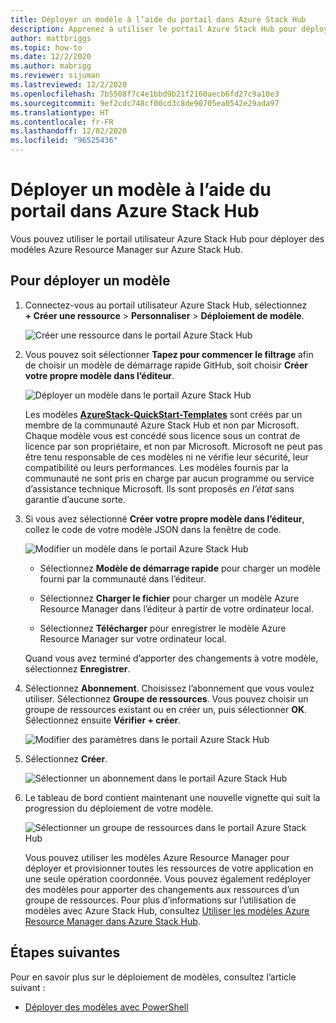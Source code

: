 ```yaml
---
title: Déployer un modèle à l’aide du portail dans Azure Stack Hub
description: Apprenez à utiliser le portail Azure Stack Hub pour déployer un modèle.
author: mattbriggs
ms.topic: how-to
ms.date: 12/2/2020
ms.author: mabrigg
ms.reviewer: sijuman
ms.lastreviewed: 12/2/2020
ms.openlocfilehash: 7b5508f7c4e1bbd9b21f2160aecb6fd27c9a10e3
ms.sourcegitcommit: 9ef2cdc748cf00cd3c8de90705ea0542e29ada97
ms.translationtype: HT
ms.contentlocale: fr-FR
ms.lasthandoff: 12/02/2020
ms.locfileid: "96525436"
---
```

# <a name="deploy-a-template-using-the-portal-in-azure-stack-hub"></a>Déployer un modèle à l’aide du portail dans Azure Stack Hub

Vous pouvez utiliser le portail utilisateur Azure Stack Hub pour déployer des modèles Azure Resource Manager sur Azure Stack Hub.

## <a name="to-deploy-a-template"></a>Pour déployer un modèle

1. Connectez-vous au portail utilisateur Azure Stack Hub, sélectionnez **+ Créer une ressource** > **Personnaliser** > **Déploiement de modèle**.

   ![Créer une ressource dans le portail Azure Stack Hub](media/azure-stack-deploy-template-portal/template-deploy1a.png)

2. Vous pouvez soit sélectionner **Tapez pour commencer le filtrage** afin de choisir un modèle de démarrage rapide GitHub, soit choisir **Créer votre propre modèle dans l’éditeur**.

   ![Déployer un modèle dans le portail Azure Stack Hub](media/azure-stack-deploy-template-portal/template-deploy2a.png)

    Les modèles [**AzureStack-QuickStart-Templates**](https://github.com/Azure/AzureStack-QuickStart-Templates) sont créés par un membre de la communauté Azure Stack Hub et non par Microsoft. Chaque modèle vous est concédé sous licence sous un contrat de licence par son propriétaire, et non par Microsoft. Microsoft ne peut pas être tenu responsable de ces modèles ni ne vérifie leur sécurité, leur compatibilité ou leurs performances. Les modèles fournis par la communauté ne sont pris en charge par aucun programme ou service d’assistance technique Microsoft. Ils sont proposés *en l’état* sans garantie d’aucune sorte.

3. Si vous avez sélectionné **Créer votre propre modèle dans l’éditeur**, collez le code de votre modèle JSON dans la fenêtre de code.

   ![Modifier un modèle dans le portail Azure Stack Hub](media/azure-stack-deploy-template-portal/template-deploy3a.png)

    - Sélectionnez **Modèle de démarrage rapide** pour charger un modèle fourni par la communauté dans l’éditeur.

    - Sélectionnez **Charger le fichier** pour charger un modèle Azure Resource Manager dans l’éditeur à partir de votre ordinateur local.

    - Sélectionnez **Télécharger** pour enregistrer le modèle Azure Resource Manager sur votre ordinateur local.

    Quand vous avez terminé d’apporter des changements à votre modèle, sélectionnez **Enregistrer**.

4. Sélectionnez **Abonnement**. Choisissez l’abonnement que vous voulez utiliser. Sélectionnez **Groupe de ressources**. Vous pouvez choisir un groupe de ressources existant ou en créer un, puis sélectionner **OK**. Sélectionnez ensuite **Vérifier + créer**.

   ![Modifier des paramètres dans le portail Azure Stack Hub](media/azure-stack-deploy-template-portal/template-deploy4a.png)

5. Sélectionnez **Créer**.

   ![Sélectionner un abonnement dans le portail Azure Stack Hub](media/azure-stack-deploy-template-portal/template-deploy5a.png)

6. Le tableau de bord contient maintenant une nouvelle vignette qui suit la progression du déploiement de votre modèle.

   ![Sélectionner un groupe de ressources dans le portail Azure Stack Hub](media/azure-stack-deploy-template-portal/template-deploy6a.png)

   Vous pouvez utiliser les modèles Azure Resource Manager pour déployer et provisionner toutes les ressources de votre application en une seule opération coordonnée. Vous pouvez également redéployer des modèles pour apporter des changements aux ressources d’un groupe de ressources. Pour plus d’informations sur l’utilisation de modèles avec Azure Stack Hub, consultez [Utiliser les modèles Azure Resource Manager dans Azure Stack Hub](azure-stack-arm-templates.md).

## <a name="next-steps"></a>Étapes suivantes

Pour en savoir plus sur le déploiement de modèles, consultez l’article suivant :

- [Déployer des modèles avec PowerShell](azure-stack-deploy-template-powershell.md)
